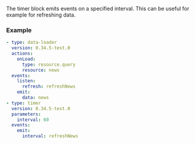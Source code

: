 The timer block emits events on a specified interval. This can be useful for example for refreshing
data.

### Example

```yaml
- type: data-loader
  version: 0.34.5-test.0
  actions:
    onLoad:
      type: resource.query
      resource: news
  events:
    listen:
      refresh: refreshNews
    emit:
      data: news
- type: timer
  version: 0.34.5-test.0
  parameters:
    interval: 60
  events:
    emit:
      interval: refreshNews
```

